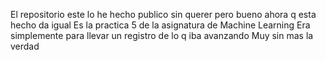 El repositorio este lo he hecho publico sin querer pero bueno ahora q esta hecho da igual
Es la practica 5 de la asignatura de Machine Learning
Era simplemente para llevar un registro de lo q iba avanzando
Muy sin mas la verdad
